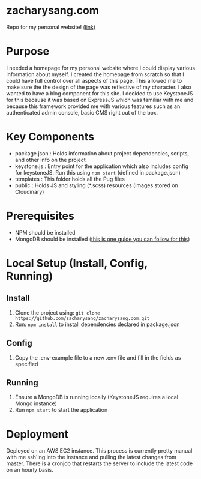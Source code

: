 # zacharysang.com
Repo for my personal website! [(link)](zacharysang.com)

# Purpose
I needed a homepage for my personal website where I could display various information about myself. 
I created the homepage from scratch so that I could have full control over all aspects of this page. This allowed me to make sure the the design of the page was reflective of my character.
I also wanted to have a blog component for this site. I decided to use KeystoneJS for this because it was based on ExpressJS which was familiar with me and because this framework provided me with 
various features such as an authenticated admin console, basic CMS right out of the box.

# Key Components
* package.json : Holds information about project dependencies, scripts, and other info on the project
* keystone.js : Entry point for the application which also includes config for keystoneJS. Run this using `npm start` (defined in package.json)
* templates : This folder holds all the Pug files
* public : Holds JS and styling (*.scss) resources (images stored on Cloudinary)

# Prerequisites
* NPM should be installed
* MongoDB should be installed ([this is one guide you can follow for this](https://docs.mongodb.com/manual/tutorial/install-mongodb-on-windows/))

# Local Setup (Install, Config, Running)
## Install
1. Clone the project using: `git clone https://github.com/zacharysang/zacharysang.com.git`
2. Run: `npm install` to install dependencies declared in package.json

## Config
1. Copy the .env-example file to a new .env file and fill in the fields as specified

## Running
1. Ensure a MongoDB is running locally (KeystoneJS requires a local Mongo instance)
2. Run `npm start` to start the application

# Deployment
Deployed on an AWS EC2 instance. 
This process is currently pretty manual with me ssh'ing into the instance and pulling the latest changes from master. There is a cronjob that restarts the server to include the latest code on an hourly basis.
